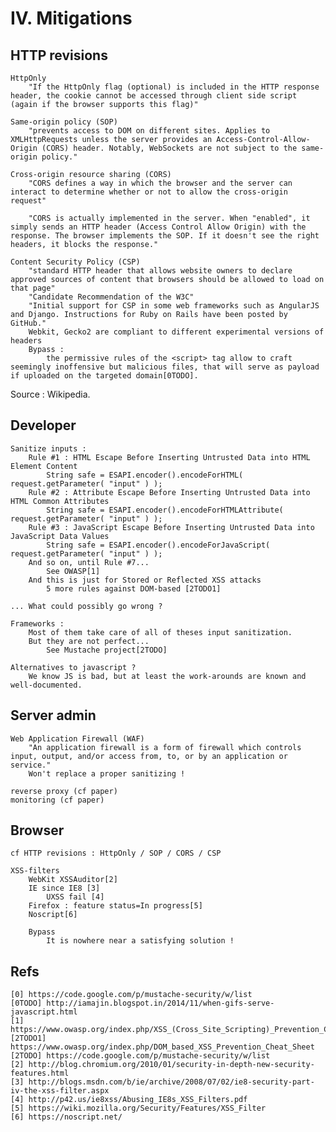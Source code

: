 IV. Mitigations
===============

HTTP revisions
--------------

    HttpOnly
        "If the HttpOnly flag (optional) is included in the HTTP response header, the cookie cannot be accessed through client side script (again if the browser supports this flag)"

    Same-origin policy (SOP)
        "prevents access to DOM on different sites. Applies to XMLHttpRequests unless the server provides an Access-Control-Allow-Origin (CORS) header. Notably, WebSockets are not subject to the same-origin policy."

    Cross-origin resource sharing (CORS)
        "CORS defines a way in which the browser and the server can interact to determine whether or not to allow the cross-origin request"
    
        "CORS is actually implemented in the server. When "enabled", it simply sends an HTTP header (Access Control Allow Origin) with the response. The browser implements the SOP. If it doesn't see the right headers, it blocks the response."

    Content Security Policy (CSP)
        "standard HTTP header that allows website owners to declare approved sources of content that browsers should be allowed to load on that page"
        "Candidate Recommendation of the W3C"
        "Initial support for CSP in some web frameworks such as AngularJS and Django. Instructions for Ruby on Rails have been posted by GitHub."
        Webkit, Gecko2 are compliant to different experimental versions of headers
        Bypass :
            the permissive rules of the <script> tag allow to craft seemingly inoffensive but malicious files, that will serve as payload if uploaded on the targeted domain[0TODO].

Source : Wikipedia.

Developer
---------

    Sanitize inputs :
        Rule #1 : HTML Escape Before Inserting Untrusted Data into HTML Element Content
            String safe = ESAPI.encoder().encodeForHTML( request.getParameter( "input" ) );
        Rule #2 : Attribute Escape Before Inserting Untrusted Data into HTML Common Attributes
            String safe = ESAPI.encoder().encodeForHTMLAttribute( request.getParameter( "input" ) );
        Rule #3 : JavaScript Escape Before Inserting Untrusted Data into JavaScript Data Values
            String safe = ESAPI.encoder().encodeForJavaScript( request.getParameter( "input" ) );
        And so on, until Rule #7... 
            See OWASP[1]
        And this is just for Stored or Reflected XSS attacks
            5 more rules against DOM-based [2TODO1]
        
    ... What could possibly go wrong ?

    Frameworks :
        Most of them take care of all of theses input sanitization.
        But they are not perfect...
            See Mustache project[2TODO]

    Alternatives to javascript ?
        We know JS is bad, but at least the work-arounds are known and well-documented.

Server admin
------------

    Web Application Firewall (WAF)
        "An application firewall is a form of firewall which controls input, output, and/or access from, to, or by an application or service."
        Won't replace a proper sanitizing !

    reverse proxy (cf paper)
    monitoring (cf paper)

Browser
-------

    cf HTTP revisions : HttpOnly / SOP / CORS / CSP

    XSS-filters
        WebKit XSSAuditor[2]
        IE since IE8 [3]
            UXSS fail [4]
        Firefox : feature status=In progress[5]
        Noscript[6]

        Bypass
            It is nowhere near a satisfying solution !

Refs
----

    [0] https://code.google.com/p/mustache-security/w/list  
    [0TODO] http://iamajin.blogspot.in/2014/11/when-gifs-serve-javascript.html
    [1] https://www.owasp.org/index.php/XSS_(Cross_Site_Scripting)_Prevention_Cheat_Sheet  
    [2TODO1] https://www.owasp.org/index.php/DOM_based_XSS_Prevention_Cheat_Sheet
    [2TODO] https://code.google.com/p/mustache-security/w/list
    [2] http://blog.chromium.org/2010/01/security-in-depth-new-security-features.html  
    [3] http://blogs.msdn.com/b/ie/archive/2008/07/02/ie8-security-part-iv-the-xss-filter.aspx  
    [4] http://p42.us/ie8xss/Abusing_IE8s_XSS_Filters.pdf  
    [5] https://wiki.mozilla.org/Security/Features/XSS_Filter  
    [6] https://noscript.net/  